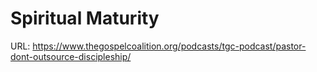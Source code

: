 # Spiritual Maturity

URL: https://www.thegospelcoalition.org/podcasts/tgc-podcast/pastor-dont-outsource-discipleship/
